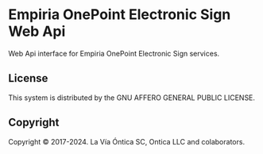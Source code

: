 ﻿# Empiria OnePoint Electronic Sign Web Api

Web Api interface for Empiria OnePoint Electronic Sign services.

## License

This system is distributed by the GNU AFFERO GENERAL PUBLIC LICENSE.

## Copyright

Copyright © 2017-2024. La Vía Óntica SC, Ontica LLC and colaborators.
